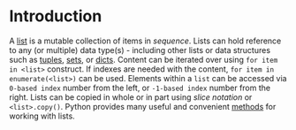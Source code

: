 # Introduction

A [list][list] is a mutable collection of items in _sequence_.
Lists can hold reference to any (or multiple) data type(s) - including other lists or data structures such as [tuples][tuples], [sets][sets], or [dicts][dicts].
Content can be iterated over using `for item in <list>` construct.
If indexes are needed with the content, `for item in enumerate(<list>)` can be used.
Elements within a `list` can be accessed via `0-based index` number from the left, or `-1-based index` number from the right.
Lists can be copied in whole or in part using  _slice notation_ or `<list>.copy()`.
Python provides many useful and convenient [methods][list-methods] for working with lists.

[tuples]: https://github.com/exercism/python/tree/main/concepts/tuples
[dicts]: https://github.com/exercism/python/tree/main/concepts/dicts
[sets]: https://github.com/exercism/python/tree/main/concepts/sets
[list]: https://docs.python.org/3/library/stdtypes.html#list
[list-methods]: https://docs.python.org/3/tutorial/datastructures.html#more-on-lists
